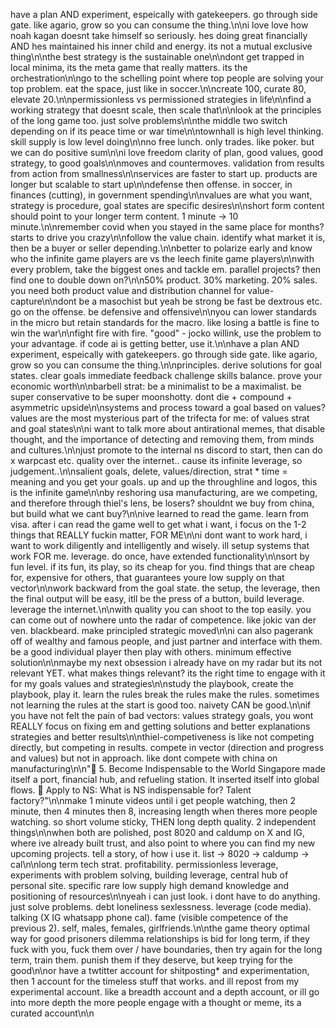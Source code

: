 have a plan AND experiment, espeically with gatekeepers. go through side gate. like agario, grow so you can consume the thing.\n\ni love love how noah kagan doesnt take himself so seriously. hes doing great financially AND hes maintained his inner child and energy. its not a mutual exclusive thing\n\nthe best strategy is the sustainable one\n\ndont get trapped in local minima, its the meta game that really matters. its the orchestration\n\ngo to the schelling point where top people are solving your top problem. eat the space, just like in soccer.\n\ncreate 100, curate 80, elevate 20.\n\npermissionless vs permissioned strategies in life\n\nfind a working strategy that doesnt scale, then scale that\n\nlook at the principles of the long game too. just solve problems\n\nthe middle two switch depending on if its peace time or war time\n\ntownhall is high level thinking. skill  supply is low level doing\n\nno free lunch. only trades. like poker. but we can do positive sum\n\ni love freedom clarity of plan, good values, good strategy, to good goals\n\nmoves and countermoves. validation from results from action from smallness\n\nservices are faster to start up. products are longer but scalable to start up\n\ndefense then offense. in soccer, in finances (cutting), in government spending\n\nvalues are what you want, strategy is procedure, goal states are specific desires\n\nshort form content should point to your longer term content. 1 minute -> 10 minute.\n\nremember covid when you stayed in the same place for months? starts to drive you crazy\n\nfollow the value chain. identify what market it is, then be a buyer or seller depending.\n\nbetter to polarize early and know who the infinite game players are vs the leech finite game players\n\nwith every problem, take the biggest ones and tackle em. parallel projects? then find one to double down on?\n\n50% product. 30% marketing. 20% sales. you need both product value and distribution channel for value-capture\n\ndont be a masochist but yeah be strong be fast be dextrous etc. go on the offense. be defensive and offensive\n\nyou can lower standards in the micro but retain standards for the macro. like losing a battle is fine to win the war\n\nfight fire with fire. "good" - jocko willink, use the problem to your advantage. if code ai is getting better, use it.\n\nhave a plan AND experiment, espeically with gatekeepers. go through side gate. like agario, grow so you can consume the thing.\n\nprinciples. derive solutions for goal states. clear goals immediate feedback challenge skills balance. prove your economic worth\n\nbarbell strat: be a minimalist to be a maximalist. be super conservative to be super moonshotty. dont die + compound + asymmetric upside\n\nsystems and process toward a goal based on values? values are the most mysterious part of the trifecta for me: of values strat and goal states\n\ni want to talk more about antirational memes, that disable thought, and the importance of detecting and removing them, from minds and cultures.\n\njust promote to the internal ns discord to start, then can do x warpcast etc. quality over the internet.. cause its infinite leverage, so judgement..\n\nsalient goals, delete, values/direction, strat * time = meaning and you get your goals. up and up the throughline and logos, this is the infinite game\n\nby reshoring usa manufacturing, are we competing, and therefore through thiel's lens, be losers? shouldnt we buy from china, but build what we cant buy?\n\nive learned to read the game. learn from visa. after i can read the game well to get what i want, i focus on the 1-2 things that REALLY fuckin matter, FOR ME\n\ni dont want to work hard, i want to work diligently and intelligently and wisely. ill setup systems that work FOR me. leverage. do once, have extended functionality\n\nsort by fun level. if its fun, its play, so its cheap for you. find things that are cheap for, expensive for others, that guarantees youre low supply on that vector\n\nwork backward from the goal state. the setup, the leverage, then the final output will be easy, itll be the press of a button, build leverage. leverage the internet.\n\nwith quality you can shoot to the top easily. you can come out of nowhere unto the radar of competence. like jokic van der ven. blackbeard. make principled strategic moved\n\ni can also pagerank off of wealthy and famous people, and just partner and interface with them. be a good individual player then play with others. minimum effective solution\n\nmaybe my next obsession i already have on my radar but its not relevant YET. what makes things relevant? its the right time to engage with it for my goals values and strategies\n\nstudy the playbook, create the playbook, play it. learn the rules break the rules make the rules. sometimes not learning the rules at the start is good too. naivety CAN be good.\n\nif you have not felt the pain of bad vectors: values strategy goals, you wont REALLY focus on fixing em and getting solutions and better explanations strategies and better results\n\nthiel-competiveness is like not competing directly, but competing in results. compete in vector (direction and progress and values) but not in approach. like dont compete with china on manufacturing\n\n"🚢 5. Become Indispensable to the World Singapore made itself a port, financial hub, and refueling station. It inserted itself into global flows. 🧠 Apply to NS: What is NS indispensable for? Talent factory?"\n\nmake 1 minute videos until i get people watching, then 2 minute, then 4 minutes then 8, increasing length when theres more people watching. so short volume sticky, THEN long depth quality. 2 independent things\n\nwhen both are polished, post 8020 and caldump on X and IG, where ive already built trust, and also point to where you can find my new upcoming projects. tell a story, of how i use it. list -> 8020 -> caldump -> cal\n\nlong term tech strat. profitability. permissionless leverage, experiments with problem solving, building leverage, central hub of personal site. specific rare low supply high demand knowledge and positioning of resources\n\nyeah i can just look. i dont have to do anything. just solve problems. debt loneliness sexlessness. leverage (code media). talking (X IG whatsapp phone cal). fame (visible competence of the previous 2). self, males, females, girlfriends.\n\nthe game theory optimal way for good prisoners dilemma relationships is bid for long term, if they fuck with you, fuck them over / have boundaries, then try again for the long term, train them. punish them if they deserve, but keep trying for the good\n\nor have a twtitter account for shitposting* and experimentation, then 1 account for the timeless stuff that works. and ill repost from my experimental account. like a breadth account and a depth account, or ill go into more depth the more people engage with a thought or meme, its a curated account\n\n